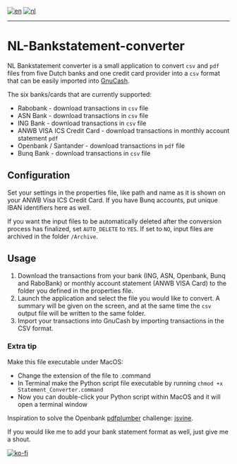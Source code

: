 [![en](https://img.shields.io/badge/lang-en-red.svg)](https://github.com/JensTec/NL-Bankstatement-converter/)
[![nl](https://img.shields.io/badge/lang-nl-yellow.svg)](https://github.com/JensTec/NL-Bankstatement-converter/blob/main/README.nl.md)
***

# NL-Bankstatement-converter

NL Bankstatement converter is a small application to convert `csv` and `pdf` files from five Dutch banks and one credit card provider into a `csv` format that can be easily imported into [GnuCash](https://github.com/Gnucash/gnucash).

The six banks/cards that are currently supported:
* Rabobank - download transactions in `csv` file
* ASN Bank - download transactions in `csv` file
* ING Bank - download transactions in `csv` file
* ANWB VISA ICS Credit Card - download transactions in monthly account statement `pdf`
* Openbank / Santander - download transactions in `pdf` file
* Bunq Bank - download transactions in `csv` file

## Configuration

Set your settings in the properties file, like path and name as it is shown on your ANWB Visa ICS Credit Card. If you have Bunq accounts, put unique IBAN identifiers here as well.

If you want the input files to be automatically deleted after the conversion process has finalized, set `AUTO_DELETE` to `YES`. If set to `NO`, input files are archived in the folder `/Archive`. 


## Usage

1. Download the transactions from your bank (ING, ASN, Openbank, Bunq and RaboBank) or monthly account statement (ANWB VISA Card) to the folder you defined in the properties file.
2. Launch the application and select the file you would like to convert. A summary will be given on the screen, and at the same time the `csv` output file will be written to the same folder.
3. Import your transactions into GnuCash by importing transactions in the CSV format.

### Extra tip

Make this file executable under MacOS:

* Change the extension of the file to .command
* In Terminal make the Python script file executable by running ``chmod +x Statement_Converter.command``
* Now you can double-click your Python script within MacOS and it will open a terminal window

Inspiration to solve the Openbank [pdfplumber](https://pypi.org/project/pdfplumber/#extracting-tables) challenge: 
[jsvine](https://github.com/jsvine/pdfplumber/blob/stable/examples/notebooks/extract-table-nics.ipynb).

If you would like me to add your bank statement format as well, just give me a shout.

[![ko-fi](https://ko-fi.com/img/githubbutton_sm.svg)](https://ko-fi.com/X8X1O747G)


